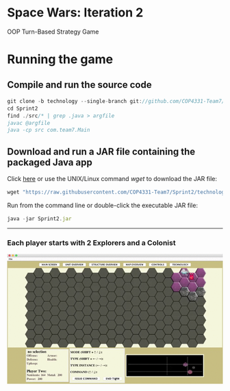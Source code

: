 # Space Wars: Iteration 2
OOP Turn-Based Strategy Game

<!--[Iteration 1 requirements](demo/Iteration1_Requirements.pdf)-->

# Running the game
## Compile and run the source code

```javascript
git clone -b technology --single-branch git://github.com/COP4331-Team7/Sprint2
cd Sprint2
find ./src/* | grep .java > argfile
javac @argfile
java -cp src com.team7.Main
```

## Download and run a JAR file containing the packaged Java app
Click [here](Sprint1.jar) or use the UNIX/Linux command *wget* to download the JAR file:
 
```javascript
wget "https://raw.githubusercontent.com/COP4331-Team7/Sprint2/technology/Sprint2.jar" -O Sprint2.jar 
```

Run from the command line or double-click the executable JAR file:
```javascript
java -jar Sprint2.jar 
```

***


### Each player starts with 2 Explorers and a Colonist




![alt tag](demo/prospect_fast.gif)

<!--

### Each player starts with 2 Explorers and 1 Colonist

-->

<!--
![alt tag](demo/makeBaseSlow.gif)

-->
